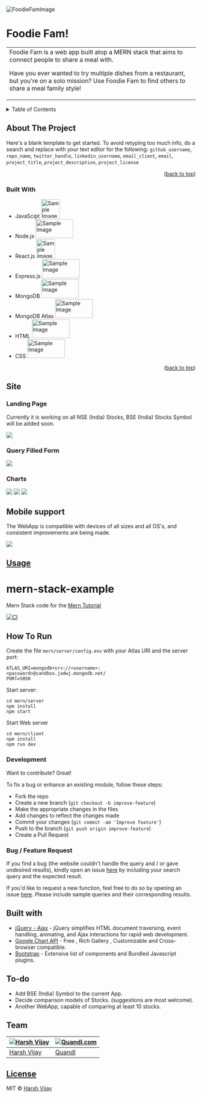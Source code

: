 
![FoodieFamImage](https://github.com/user-attachments/assets/88e388c1-be9a-4056-8c48-df8681ccdd1b)
# Foodie Fam!
<table>
<tr>
<td>
 Foodie Fam is a web app built atop a MERN stack that aims to connect people to share a meal with.

 Have you ever wanted to try multiple dishes from a restaurant, but you're on a solo mission?
 Use Foodie Fam to find others to share a meal family style!
</td>
</tr>
</table>


<!-- TABLE OF CONTENTS -->
<details>
  <summary>Table of Contents</summary>
  <ol>
    <li>
      <a href="#about-the-project">About The Project</a>
      <ul>
        <li><a href="#built-with">Built With</a></li>
      </ul>
    </li>
    <li>
      <a href="#getting-started">Getting Started</a>
      <ul>
        <li><a href="#prerequisites">Prerequisites</a></li>
        <li><a href="#installation">Installation</a></li>
      </ul>
    </li>
    <li><a href="#usage">Usage</a></li>
    <li><a href="#acknowledgments">Acknowledgments</a></li>
  </ol>
</details>

<!-- ABOUT THE PROJECT -->
## About The Project

Here's a blank template to get started. To avoid retyping too much info, do a search and replace with your text editor for the following: `github_username`, `repo_name`, `twitter_handle`, `linkedin_username`, `email_client`, `email`, `project_title`, `project_description`, `project_license`

<p align="right">(<a href="#readme-top">back to top</a>)</p>



### Built With

* JavaScipt  <img src="https://github.com/user-attachments/assets/405c8546-aa12-4a54-ba6d-cd6463d883c0" alt="Sample Image" width="50" height="50">
* Node.js  <img src="https://github.com/user-attachments/assets/566f3aea-918c-4799-8fc9-41c86188013d" alt="Sample Image" width="100" height="50">
* React.js  <img src="https://github.com/user-attachments/assets/cb945c51-dde3-4024-8715-4556ce913464" alt="Sample Image" width="50" height="50">
* Express.js  <img src="https://github.com/user-attachments/assets/0d98866a-2b0b-4766-a4ac-4b33c2671de1" alt="Sample Image" width="100" height="50">
* MongoDB  <img src="https://github.com/user-attachments/assets/50652b09-b061-41d2-b54f-167762861c26" alt="Sample Image" width="100" height="50">
* MongoDB Atlas  <img src="https://github.com/user-attachments/assets/3c7fdddc-ee1b-485b-aaac-d4acb7ca74ff" alt="Sample Image" width="100" height="50">
* HTML  <img src="https://github.com/user-attachments/assets/db82671c-8dc6-4e39-90dd-804d84b9d622" alt="Sample Image" width="100" height="50">
* CSS  <img src="https://github.com/user-attachments/assets/d412e0a3-c167-4f80-b09c-5d3c458725ec" alt="Sample Image" width="100" height="50">

<p align="right">(<a href="#readme-top">back to top</a>)</p>

## Site

### Landing Page
Currently it is working on all NSE (India) Stocks, BSE (India) Stocks Symbol will be added soon.

![](https://iharsh234.github.io/WebApp/images/demo/web_app_face.JPG)

### Query Filled Form
![](https://iharsh234.github.io/WebApp/images/demo/demo_query.JPG)

### Charts
![](https://iharsh234.github.io/WebApp/images/demo/demo_chart1.JPG)
![](https://iharsh234.github.io/WebApp/images/demo/demo_chart2.JPG)
![](https://iharsh234.github.io/WebApp/images/demo/demo_chart3.JPG)


## Mobile support
The WebApp is compatible with devices of all sizes and all OS's, and consistent improvements are being made.

![](https://iharsh234.github.io/WebApp/images/demo/mobile.png)




## [Usage](https://iharsh234.github.io/WebApp/) 

# mern-stack-example
Mern Stack code for the [Mern Tutorial](https://www.mongodb.com/languages/mern-stack-tutorial)

[![CI](https://github.com/mongodb-developer/mern-stack-example/actions/workflows/main.yaml/badge.svg)](https://github.com/mongodb-developer/mern-stack-example/actions/workflows/main.yaml)

## How To Run
Create the file `mern/server/config.env` with your Atlas URI and the server port:
```
ATLAS_URI=mongodb+srv://<username>:<password>@sandbox.jadwj.mongodb.net/
PORT=5050
```

Start server:
```
cd mern/server
npm install
npm start
```

Start Web server
```
cd mern/client
npm install
npm run dev
```

### Development
Want to contribute? Great!

To fix a bug or enhance an existing module, follow these steps:

- Fork the repo
- Create a new branch (`git checkout -b improve-feature`)
- Make the appropriate changes in the files
- Add changes to reflect the changes made
- Commit your changes (`git commit -am 'Improve feature'`)
- Push to the branch (`git push origin improve-feature`)
- Create a Pull Request 

### Bug / Feature Request

If you find a bug (the website couldn't handle the query and / or gave undesired results), kindly open an issue [here](https://github.com/iharsh234/WebApp/issues/new) by including your search query and the expected result.

If you'd like to request a new function, feel free to do so by opening an issue [here](https://github.com/iharsh234/WebApp/issues/new). Please include sample queries and their corresponding results.


## Built with 

- [jQuery - Ajax](http://www.w3schools.com/jquery/jquery_ref_ajax.asp) - jQuery simplifies HTML document traversing, event handling, animating, and Ajax interactions for rapid web development.
- [Google Chart API](https://developers.google.com/chart/interactive/docs/quick_start) - Free , Rich Gallery , Customizable and Cross-browser compatible.
- [Bootstrap](http://getbootstrap.com/) - Extensive list of components and  Bundled Javascript plugins.


## To-do
- Add BSE (India) Symbol to the current App.
- Decide comparison models of Stocks. (suggestions are most welcome).
- Another WebApp, capable of comparing at least 10 stocks.

## Team

[![Harsh Vijay](https://avatars1.githubusercontent.com/u/12688534?v=3&s=144)](https://github.com/iharsh234)  | [![Quandl.com](https://github.com/iharsh234/WebApp/blob/master/images/quandl.jpg)](https://www.quandl.com/)
---|---
[Harsh Vijay ](https://github.com/iharsh234) |[Quandl](https://www.quandl.com)

## [License](https://github.com/iharsh234/WebApp/blob/master/LICENSE.md)

MIT © [Harsh Vijay ](https://github.com/iharsh234)

